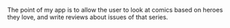 The point of my app is to allow the user to look at comics based on heroes they love, and write reviews about issues of
that series.

